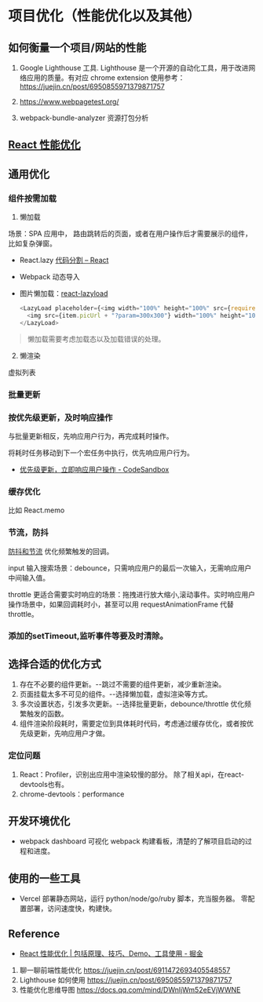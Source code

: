 # 项目优化（性能优化以及其他）

## 如何衡量一个项目/网站的性能

1. Google Lighthouse 工具.
   Lighthouse 是一个开源的自动化工具，用于改进网络应用的质量。有对应 chrome extension
   使用参考：https://juejin.cn/post/6950855971379871757

2. https://www.webpagetest.org/

3. webpack-bundle-analyzer
   资源打包分析

## [ React 性能优化](/docs/react/design-pattern-and-best-practices#react-中的性能优化)

## 通用优化

### 组件按需加载

1. 懒加载

场景：SPA 应用中， 路由跳转后的页面，或者在用户操作后才需要展示的组件，比如复杂弹窗。

- React.lazy [代码分割 – React](https://zh-hans.reactjs.org/docs/code-splitting.html#reactlazy)
- Webpack 动态导入

- 图片懒加载：[react-lazyload](https://www.npmjs.com/package/react-lazyload)
  ```js
  <LazyLoad placeholder={<img width="100%" height="100%" src={require("./music.png").default} alt="music" />}>
    <img src={item.picUrl + "?param=300x300"} width="100%" height="100%" alt="music" />
  </LazyLoad>
  ```

> 懒加载需要考虑加载态以及加载错误的处理。

2. 懒渲染

虚拟列表

### 批量更新

### 按优先级更新，及时响应操作

与批量更新相反，先响应用户行为，再完成耗时操作。

将耗时任务移动到下一个宏任务中执行，优先响应用户行为。

- [优先级更新，立即响应用户操作 - CodeSandbox](https://codesandbox.io/s/youxianjigengxinlijixiangyingyonghucaozuo-eb740?file=/src/App.js)

### 缓存优化

比如 React.memo

### 节流，防抖

[防抖和节流](/docs/javascript/debounce-and-throttle)
优化频繁触发的回调。

input 输入搜索场景：debounce，只需响应用户的最后一次输入，无需响应用户中间输入值。

throttle 更适合需要实时响应的场景：拖拽进行放大缩小,滚动事件。实时响应用户操作场景中，如果回调耗时小，甚至可以用 requestAnimationFrame 代替 throttle。
### 添加的setTimeout,监听事件等要及时清除。

## 选择合适的优化方式

1. 存在不必要的组件更新。--跳过不需要的组件更新，减少重新渲染。
2. 页面挂载太多不可见的组件。--选择懒加载，虚拟渲染等方式。
3. 多次设置状态，引发多次更新。--选择批量更新，debounce/throttle 优化频繁触发的函数。
4. 组件渲染阶段耗时，需要定位到具体耗时代码，考虑通过缓存优化，或者按优先级更新，先响应用户才做。

### 定位问题

1.  React：Profiler，识别出应用中渲染较慢的部分。 除了相关api，在react-devtools也有。
2. chrome-devtools：performance

## 开发环境优化

- webpack dashboard
  可视化 webpack 构建看板，清楚的了解项目启动的过程和进度。

## 使用的一些工具

- Vercel
  部署静态网站，运行 python/node/go/ruby 脚本，充当服务器。
  零配置部署，访问速度快，构建快。

## Reference

- [React 性能优化 | 包括原理、技巧、Demo、工具使用 - 掘金](https://juejin.cn/post/6935584878071119885#heading-10)

1. 聊一聊前端性能优化 https://juejin.cn/post/6911472693405548557
2. Lighthouse 如何使用 https://juejin.cn/post/6950855971379871757
3. 性能优化思维导图 https://docs.qq.com/mind/DWnljWm52eEVjWWNE
